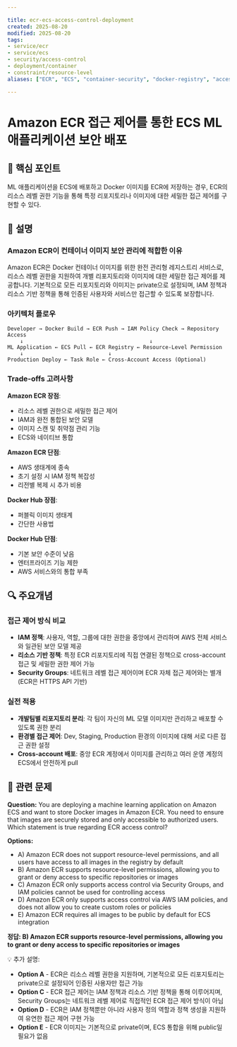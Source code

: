 ```yaml
---

title: ecr-ecs-access-control-deployment
created: 2025-08-20
modified: 2025-08-20
tags:
- service/ecr
- service/ecs
- security/access-control
- deployment/container
- constraint/resource-level
aliases: ["ECR", "ECS", "container-security", "docker-registry", "access-control"]

---
```


# Amazon ECR 접근 제어를 통한 ECS ML 애플리케이션 보안 배포

## 🎯 핵심 포인트

ML 애플리케이션을 ECS에 배포하고 Docker 이미지를 ECR에 저장하는 경우, ECR의 리소스 레벨 권한 기능을 통해 특정 리포지토리나 이미지에 대한 세밀한 접근 제어를 구현할 수 있다.

## 📝 설명

### Amazon ECR이 컨테이너 이미지 보안 관리에 적합한 이유

Amazon ECR은 Docker 컨테이너 이미지를 위한 완전 관리형 레지스트리 서비스로, 리소스 레벨 권한을 지원하여 개별 리포지토리와 이미지에 대한 세밀한 접근 제어를 제공합니다. 기본적으로 모든 리포지토리와 이미지는 private으로 설정되며, IAM 정책과 리소스 기반 정책을 통해 인증된 사용자와 서비스만 접근할 수 있도록 보장합니다.

### 아키텍처 플로우

```
Developer → Docker Build → ECR Push → IAM Policy Check → Repository Access
    ↓                                        ↓
ML Application ← ECS Pull ← ECR Registry ← Resource-Level Permission
    ↓                           ↓
Production Deploy ← Task Role ← Cross-Account Access (Optional)
```

### Trade-offs 고려사항

**Amazon ECR 장점**:
- 리소스 레벨 권한으로 세밀한 접근 제어
- IAM과 완전 통합된 보안 모델
- 이미지 스캔 및 취약점 관리 기능
- ECS와 네이티브 통합

**Amazon ECR 단점**:
- AWS 생태계에 종속
- 초기 설정 시 IAM 정책 복잡성
- 리전별 복제 시 추가 비용

**Docker Hub 장점**:
- 퍼블릭 이미지 생태계
- 간단한 사용법

**Docker Hub 단점**:
- 기본 보안 수준이 낮음
- 엔터프라이즈 기능 제한
- AWS 서비스와의 통합 부족

## 🔍 주요개념

### 접근 제어 방식 비교

- **IAM 정책**: 사용자, 역할, 그룹에 대한 권한을 중앙에서 관리하며 AWS 전체 서비스와 일관된 보안 모델 제공
- **리소스 기반 정책**: 특정 ECR 리포지토리에 직접 연결된 정책으로 cross-account 접근 및 세밀한 권한 제어 가능
- **Security Groups**: 네트워크 레벨 접근 제어이며 ECR 자체 접근 제어와는 별개 (ECR은 HTTPS API 기반)

### 실전 적용

- **개발팀별 리포지토리 분리**: 각 팀이 자신의 ML 모델 이미지만 관리하고 배포할 수 있도록 권한 분리
- **환경별 접근 제어**: Dev, Staging, Production 환경의 이미지에 대해 서로 다른 접근 권한 설정
- **Cross-account 배포**: 중앙 ECR 계정에서 이미지를 관리하고 여러 운영 계정의 ECS에서 안전하게 pull

## 📝 관련 문제

**Question:** You are deploying a machine learning application on Amazon ECS and want to store Docker images in Amazon ECR. You need to ensure that images are securely stored and only accessible to authorized users. Which statement is true regarding ECR access control?

**Options:**

- A) Amazon ECR does not support resource-level permissions, and all users have access to all images in the registry by default
- B) Amazon ECR supports resource-level permissions, allowing you to grant or deny access to specific repositories or images
- C) Amazon ECR only supports access control via Security Groups, and IAM policies cannot be used for controlling access
- D) Amazon ECR only supports access control via AWS IAM policies, and does not allow you to create custom roles or policies
- E) Amazon ECR requires all images to be public by default for ECS integration

**정답: B) Amazon ECR supports resource-level permissions, allowing you to grant or deny access to specific repositories or images**

💡 추가 설명:

- **Option A** - ECR은 리소스 레벨 권한을 지원하며, 기본적으로 모든 리포지토리는 private으로 설정되어 인증된 사용자만 접근 가능
- **Option C** - ECR 접근 제어는 IAM 정책과 리소스 기반 정책을 통해 이루어지며, Security Groups는 네트워크 레벨 제어로 직접적인 ECR 접근 제어 방식이 아님
- **Option D** - ECR은 IAM 정책뿐만 아니라 사용자 정의 역할과 정책 생성을 지원하여 유연한 접근 제어 구현 가능
- **Option E** - ECR 이미지는 기본적으로 private이며, ECS 통합을 위해 public일 필요가 없음